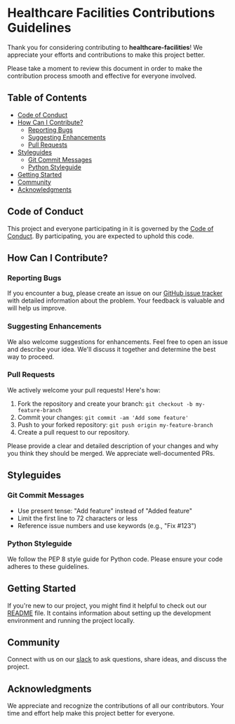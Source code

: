# Healthcare Facilities Contributions Guidelines

Thank you for considering contributing to **healthcare-facilities**! We appreciate your efforts and contributions to make this project better.

Please take a moment to review this document in order to make the contribution process smooth and effective for everyone involved.

## Table of Contents

- [Code of Conduct](#code-of-conduct)
- [How Can I Contribute?](#how-can-i-contribute)
  - [Reporting Bugs](#reporting-bugs)
  - [Suggesting Enhancements](#suggesting-enhancements)
  - [Pull Requests](#pull-requests)
- [Styleguides](#styleguides)
  - [Git Commit Messages](#git-commit-messages)
  - [Python Styleguide](#python-styleguide)
- [Getting Started](#getting-started)
- [Community](#community)
- [Acknowledgments](#acknowledgments)

## Code of Conduct

This project and everyone participating in it is governed by the [Code of Conduct](CODE_OF_CONDUCT.md). By participating, you are expected to uphold this code.

## How Can I Contribute?

### Reporting Bugs

If you encounter a bug, please create an issue on our [GitHub issue tracker](https://github.com/evans-nyang/healthcare-facilities/issues) with detailed information about the problem. Your feedback is valuable and will help us improve.

### Suggesting Enhancements

We also welcome suggestions for enhancements. Feel free to open an issue and describe your idea. We'll discuss it together and determine the best way to proceed.

### Pull Requests

We actively welcome your pull requests! Here's how:

1. Fork the repository and create your branch: `git checkout -b my-feature-branch`
2. Commit your changes: `git commit -am 'Add some feature'`
3. Push to your forked repository: `git push origin my-feature-branch`
4. Create a pull request to our repository.

Please provide a clear and detailed description of your changes and why you think they should be merged. We appreciate well-documented PRs.

## Styleguides

### Git Commit Messages

- Use present tense: "Add feature" instead of "Added feature"
- Limit the first line to 72 characters or less
- Reference issue numbers and use keywords (e.g., "Fix #123")

### Python Styleguide

We follow the PEP 8 style guide for Python code. Please ensure your code adheres to these guidelines.

## Getting Started

If you're new to our project, you might find it helpful to check out our [README](README.md) file. It contains information about setting up the development environment and running the project locally.

## Community

Connect with us on our [slack](https://slack.com/) to ask questions, share ideas, and discuss the project.

## Acknowledgments

We appreciate and recognize the contributions of all our contributors. Your time and effort help make this project better for everyone.
